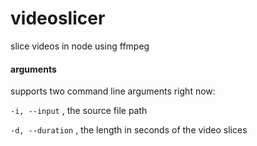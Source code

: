 # videoslicer
slice videos in node using ffmpeg

#### arguments
supports two command line arguments right now:

`-i, --input` , the source file path

`-d, --duration` , the length in seconds of the video slices
